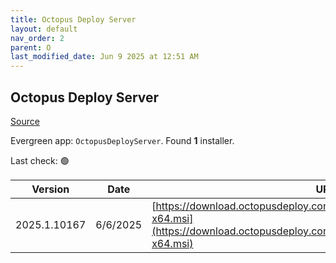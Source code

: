 ```yaml
---
title: Octopus Deploy Server
layout: default
nav_order: 2
parent: O
last_modified_date: Jun 9 2025 at 12:51 AM
---
```


## Octopus Deploy Server

[Source](https://octopus.com/)

Evergreen app: `OctopusDeployServer`. Found **1** installer.

Last check: 🟢

| Version      | Date     | URI                                                                                                                                                |
| ------------ | -------- | -------------------------------------------------------------------------------------------------------------------------------------------------- |
| 2025.1.10167 | 6/6/2025 | [https://download.octopusdeploy.com/octopus/Octopus.2025.1.10167-x64.msi](https://download.octopusdeploy.com/octopus/Octopus.2025.1.10167-x64.msi) |
